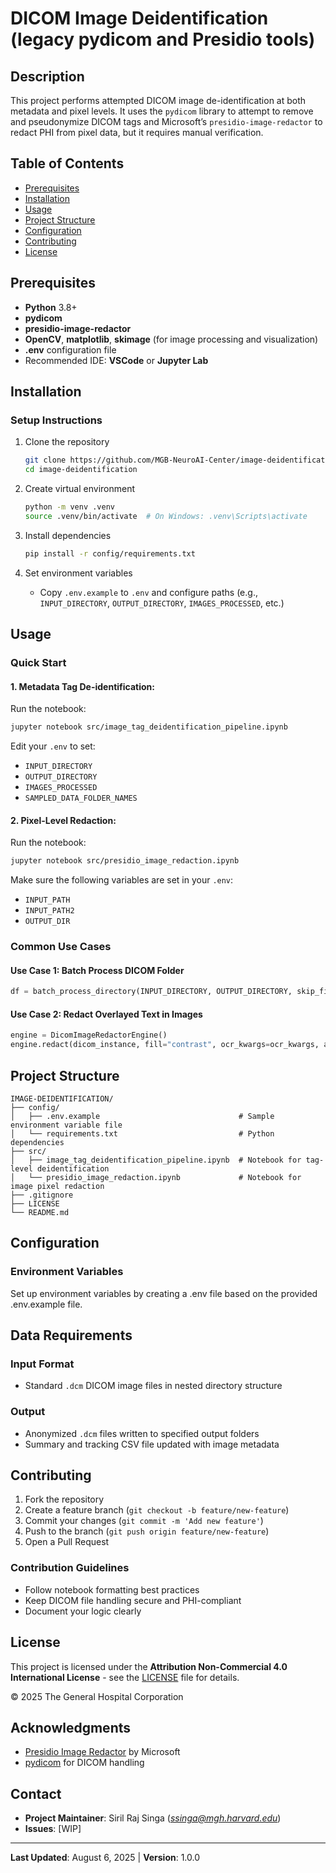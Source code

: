 # DICOM Image Deidentification (legacy pydicom and Presidio tools)

## Description
This project performs attempted DICOM image de-identification at both metadata and pixel levels. It uses the `pydicom` library to attempt to remove and pseudonymize DICOM tags and Microsoft’s `presidio-image-redactor` to redact PHI from pixel data, but it requires manual verification.

## Table of Contents
- [Prerequisites](#prerequisites)
- [Installation](#installation)
- [Usage](#usage)
- [Project Structure](#project-structure)
- [Configuration](#configuration)
- [Contributing](#contributing)
- [License](#license)

## Prerequisites
- **Python** 3.8+
- **pydicom**
- **presidio-image-redactor**
- **OpenCV**, **matplotlib**, **skimage** (for image processing and visualization)
- **.env** configuration file
- Recommended IDE: **VSCode** or **Jupyter Lab**

## Installation

### Setup Instructions
1. Clone the repository
   ```bash
   git clone https://github.com/MGB-NeuroAI-Center/image-deidentification.git
   cd image-deidentification
   ```

2. Create virtual environment
   ```bash
   python -m venv .venv
   source .venv/bin/activate  # On Windows: .venv\Scripts\activate
   ```

3. Install dependencies
   ```bash
   pip install -r config/requirements.txt
   ```

4. Set environment variables
   - Copy `.env.example` to `.env` and configure paths (e.g., `INPUT_DIRECTORY`, `OUTPUT_DIRECTORY`, `IMAGES_PROCESSED`, etc.)

## Usage

### Quick Start

#### 1. Metadata Tag De-identification:
Run the notebook:
```bash
jupyter notebook src/image_tag_deidentification_pipeline.ipynb
```

Edit your `.env` to set:
- `INPUT_DIRECTORY`
- `OUTPUT_DIRECTORY`
- `IMAGES_PROCESSED`
- `SAMPLED_DATA_FOLDER_NAMES`

#### 2. Pixel-Level Redaction:
Run the notebook:
```bash
jupyter notebook src/presidio_image_redaction.ipynb
```

Make sure the following variables are set in your `.env`:
- `INPUT_PATH`
- `INPUT_PATH2`
- `OUTPUT_DIR`

### Common Use Cases

#### Use Case 1: Batch Process DICOM Folder
```python
df = batch_process_directory(INPUT_DIRECTORY, OUTPUT_DIRECTORY, skip_files=True)
```

#### Use Case 2: Redact Overlayed Text in Images
```python
engine = DicomImageRedactorEngine()
engine.redact(dicom_instance, fill="contrast", ocr_kwargs=ocr_kwargs, ad_hoc_recognizers=[name_recognizer, phone_number_recognizer])
```

## Project Structure
```
IMAGE-DEIDENTIFICATION/
├── config/
│   ├── .env.example                               # Sample environment variable file
│   └── requirements.txt                           # Python dependencies
├── src/
│   ├── image_tag_deidentification_pipeline.ipynb  # Notebook for tag-level deidentification
│   └── presidio_image_redaction.ipynb             # Notebook for image pixel redaction
├── .gitignore
├── LICENSE
└── README.md
```

## Configuration

### Environment Variables

Set up environment variables by creating a .env file based on the provided .env.example file.

## Data Requirements

### Input Format
- Standard `.dcm` DICOM image files in nested directory structure

### Output
- Anonymized `.dcm` files written to specified output folders
- Summary and tracking CSV file updated with image metadata

## Contributing
1. Fork the repository
2. Create a feature branch (`git checkout -b feature/new-feature`)
3. Commit your changes (`git commit -m 'Add new feature'`)
4. Push to the branch (`git push origin feature/new-feature`)
5. Open a Pull Request

### Contribution Guidelines
- Follow notebook formatting best practices
- Keep DICOM file handling secure and PHI-compliant
- Document your logic clearly

## License
This project is licensed under the **Attribution Non-Commercial 4.0 International License** - see the [LICENSE](LICENSE) file for details.

© 2025 The General Hospital Corporation

## Acknowledgments
- [Presidio Image Redactor](https://github.com/microsoft/presidio) by Microsoft
- [pydicom](https://github.com/pydicom/pydicom) for DICOM handling

## Contact
- **Project Maintainer**: Siril Raj Singa (*ssinga@mgh.harvard.edu*)
- **Issues**: [WIP]

---
**Last Updated**: August 6, 2025 | **Version**: 1.0.0

